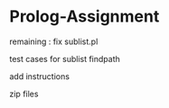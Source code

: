# Prolog-Assignment

remaining : fix sublist.pl

test cases for
  sublist
  findpath
  
 add instructions
 
 zip files
 
  
  
